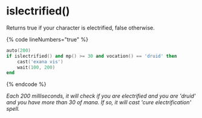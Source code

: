 # islectrified()

Returns true if your character is electrified, false otherwise.

{% code lineNumbers="true" %}
```lua
auto(200)
if islectrified() and mp() >= 30 and vocation() == 'druid' then
	cast('exana vis')
	wait(100, 200)
end
```
{% endcode %}

_Each 200 milliseconds, it will check if you are electrified and you are 'druid' and you have more than 30 of mana. If so, it will cast 'cure electrification' spell._